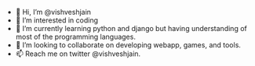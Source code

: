 - 👋 Hi, I’m @vishveshjain
- 👀 I’m interested in coding
- 🌱 I’m currently learning python and django but having understanding of most of the programming languages.
- 💞️ I’m looking to collaborate on developing webapp, games, and tools.
- 📫 Reach me on twitter @vishveshjain.

<!---
vishveshjain/vishveshjain is a ✨ special ✨ repository because its `README.md` (this file) appears on your GitHub profile.
You can click the Preview link to take a look at your changes.
--->
